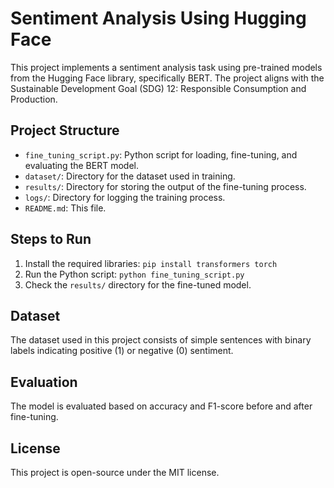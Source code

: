 
# Sentiment Analysis Using Hugging Face

This project implements a sentiment analysis task using pre-trained models from the Hugging Face library, specifically BERT. The project aligns with the Sustainable Development Goal (SDG) 12: Responsible Consumption and Production.

## Project Structure
- `fine_tuning_script.py`: Python script for loading, fine-tuning, and evaluating the BERT model.
- `dataset/`: Directory for the dataset used in training.
- `results/`: Directory for storing the output of the fine-tuning process.
- `logs/`: Directory for logging the training process.
- `README.md`: This file.

## Steps to Run
1. Install the required libraries: `pip install transformers torch`
2. Run the Python script: `python fine_tuning_script.py`
3. Check the `results/` directory for the fine-tuned model.

## Dataset
The dataset used in this project consists of simple sentences with binary labels indicating positive (1) or negative (0) sentiment.

## Evaluation
The model is evaluated based on accuracy and F1-score before and after fine-tuning.

## License
This project is open-source under the MIT license.

